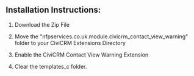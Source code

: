 Installation Instructions:
------------------------------

1. Download the Zip File

2. Move the "nfpservices.co.uk.module.civicrm_contact_view_warning"  folder to 
   your CiviCRM Extensions Directory 

3. Enable the  CiviCRM Contact View Warning Extension

4. Clear the templates_c folder.

